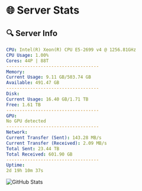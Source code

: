 # 🌐 Server Stats
## 🔍 Server Info
```yaml
CPU: Intel(R) Xeon(R) CPU E5-2699 v4 @ 1256.81GHz
CPU Usage: 1.00%
Cores: 44P | 88T
-----------------------------------
Memory:
Current Usage: 9.11 GB/503.74 GB
Available: 491.47 GB
-----------------------------------
Disk:
Current Usage: 16.40 GB/1.71 TB
Free: 1.61 TB
-----------------------------------
GPU:
No GPU detected
-----------------------------------
Network:
Current Transfer (Sent): 143.28 MB/s
Current Transfer (Received): 2.09 MB/s
Total Sent: 23.44 TB
Total Received: 601.90 GB
-----------------------------------
Uptime:
2d 19h 10m 37s
```
![GitHub Stats](https://img.shields.io/badge/Updated-2025-02-10_17:53:55-blue)